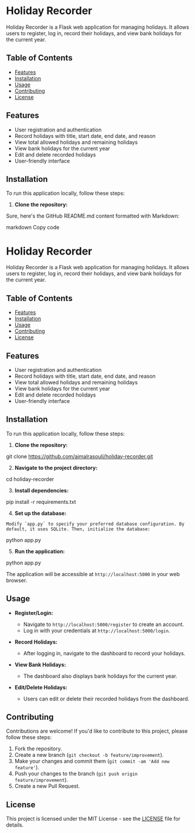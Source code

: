 # Holiday Recorder

Holiday Recorder is a Flask web application for managing holidays. It allows users to register, log in, record their holidays, and view bank holidays for the current year.

## Table of Contents
- [Features](#features)
- [Installation](#installation)
- [Usage](#usage)
- [Contributing](#contributing)
- [License](#license)

## Features

- User registration and authentication
- Record holidays with title, start date, end date, and reason
- View total allowed holidays and remaining holidays
- View bank holidays for the current year
- Edit and delete recorded holidays
- User-friendly interface

## Installation

To run this application locally, follow these steps:

1. **Clone the repository:**



Sure, here's the GitHub README.md content formatted with Markdown:

markdown
Copy code
# Holiday Recorder

Holiday Recorder is a Flask web application for managing holidays. It allows users to register, log in, record their holidays, and view bank holidays for the current year.

## Table of Contents
- [Features](#features)
- [Installation](#installation)
- [Usage](#usage)
- [Contributing](#contributing)
- [License](#license)

## Features

- User registration and authentication
- Record holidays with title, start date, end date, and reason
- View total allowed holidays and remaining holidays
- View bank holidays for the current year
- Edit and delete recorded holidays
- User-friendly interface

## Installation

To run this application locally, follow these steps:

1. **Clone the repository:**

git clone https://github.com/ajmalrasouli/holiday-recorder.git


2. **Navigate to the project directory:**

cd holiday-recorder


3. **Install dependencies:**

pip install -r requirements.txt


4. **Set up the database:**

```vbnet
Modify `app.py` to specify your preferred database configuration. By default, it uses SQLite. Then, initialize the database:
```

python app.py


5. **Run the application:**

python app.py




The application will be accessible at `http://localhost:5000` in your web browser.

## Usage

- **Register/Login:**
  - Navigate to `http://localhost:5000/register` to create an account.
  - Log in with your credentials at `http://localhost:5000/login`.

- **Record Holidays:**
  - After logging in, navigate to the dashboard to record your holidays.

- **View Bank Holidays:**
  - The dashboard also displays bank holidays for the current year.

- **Edit/Delete Holidays:**
  - Users can edit or delete their recorded holidays from the dashboard.

## Contributing

Contributions are welcome! If you'd like to contribute to this project, please follow these steps:

1. Fork the repository.
2. Create a new branch (`git checkout -b feature/improvement`).
3. Make your changes and commit them (`git commit -am 'Add new feature'`).
4. Push your changes to the branch (`git push origin feature/improvement`).
5. Create a new Pull Request.

## License

This project is licensed under the MIT License - see the [LICENSE](LICENSE) file for details.
